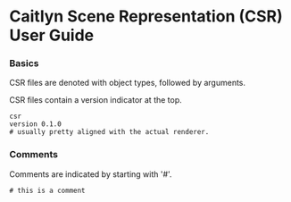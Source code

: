 # Caitlyn Scene Representation (CSR) User Guide

### Basics
CSR files are denoted with object types, followed by arguments.

CSR files contain a version indicator at the top.
```
csr
version 0.1.0
# usually pretty aligned with the actual renderer.
```

### Comments
Comments are indicated by starting with '#'.
```
# this is a comment
```